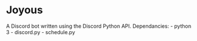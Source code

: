 # Joyous
A Discord bot written using the Discord Python API.
Dependancies:
    - python 3
    - discord.py
    - schedule.py